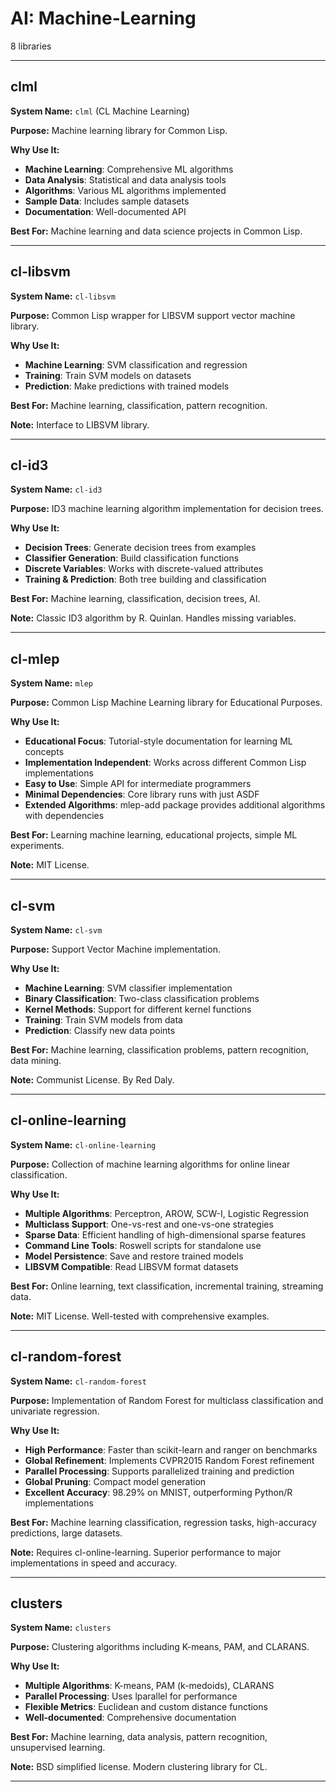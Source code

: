 # AI: Machine-Learning

8 libraries

---

## clml

**System Name:** `clml` (CL Machine Learning)

**Purpose:** Machine learning library for Common Lisp.

**Why Use It:**
- **Machine Learning**: Comprehensive ML algorithms
- **Data Analysis**: Statistical and data analysis tools
- **Algorithms**: Various ML algorithms implemented
- **Sample Data**: Includes sample datasets
- **Documentation**: Well-documented API

**Best For:** Machine learning and data science projects in Common Lisp.

---


## cl-libsvm

**System Name:** `cl-libsvm`

**Purpose:** Common Lisp wrapper for LIBSVM support vector machine library.

**Why Use It:**
- **Machine Learning**: SVM classification and regression
- **Training**: Train SVM models on datasets
- **Prediction**: Make predictions with trained models

**Best For:** Machine learning, classification, pattern recognition.

**Note:** Interface to LIBSVM library.

---


## cl-id3

**System Name:** `cl-id3`

**Purpose:** ID3 machine learning algorithm implementation for decision trees.

**Why Use It:**
- **Decision Trees**: Generate decision trees from examples
- **Classifier Generation**: Build classification functions
- **Discrete Variables**: Works with discrete-valued attributes
- **Training & Prediction**: Both tree building and classification

**Best For:** Machine learning, classification, decision trees, AI.

**Note:** Classic ID3 algorithm by R. Quinlan. Handles missing variables.

---


## cl-mlep

**System Name:** `mlep`

**Purpose:** Common Lisp Machine Learning library for Educational Purposes.

**Why Use It:**
- **Educational Focus**: Tutorial-style documentation for learning ML concepts
- **Implementation Independent**: Works across different Common Lisp implementations
- **Easy to Use**: Simple API for intermediate programmers
- **Minimal Dependencies**: Core library runs with just ASDF
- **Extended Algorithms**: mlep-add package provides additional algorithms with dependencies

**Best For:** Learning machine learning, educational projects, simple ML experiments.

**Note:** MIT License.

---


## cl-svm

**System Name:** `cl-svm`

**Purpose:** Support Vector Machine implementation.

**Why Use It:**
- **Machine Learning**: SVM classifier implementation
- **Binary Classification**: Two-class classification problems
- **Kernel Methods**: Support for different kernel functions
- **Training**: Train SVM models from data
- **Prediction**: Classify new data points

**Best For:** Machine learning, classification problems, pattern recognition, data mining.

**Note:** Communist License. By Red Daly.

---


## cl-online-learning

**System Name:** `cl-online-learning`

**Purpose:** Collection of machine learning algorithms for online linear classification.

**Why Use It:**
- **Multiple Algorithms**: Perceptron, AROW, SCW-I, Logistic Regression
- **Multiclass Support**: One-vs-rest and one-vs-one strategies
- **Sparse Data**: Efficient handling of high-dimensional sparse features
- **Command Line Tools**: Roswell scripts for standalone use
- **Model Persistence**: Save and restore trained models
- **LIBSVM Compatible**: Read LIBSVM format datasets

**Best For:** Online learning, text classification, incremental training, streaming data.

**Note:** MIT License. Well-tested with comprehensive examples.

---


## cl-random-forest

**System Name:** `cl-random-forest`

**Purpose:** Implementation of Random Forest for multiclass classification and univariate regression.

**Why Use It:**
- **High Performance**: Faster than scikit-learn and ranger on benchmarks
- **Global Refinement**: Implements CVPR2015 Random Forest refinement
- **Parallel Processing**: Supports parallelized training and prediction
- **Global Pruning**: Compact model generation
- **Excellent Accuracy**: 98.29% on MNIST, outperforming Python/R implementations

**Best For:** Machine learning classification, regression tasks, high-accuracy predictions, large datasets.

**Note:** Requires cl-online-learning. Superior performance to major implementations in speed and accuracy.

---


## clusters

**System Name:** `clusters`

**Purpose:** Clustering algorithms including K-means, PAM, and CLARANS.

**Why Use It:**
- **Multiple Algorithms**: K-means, PAM (k-medoids), CLARANS
- **Parallel Processing**: Uses lparallel for performance
- **Flexible Metrics**: Euclidean and custom distance functions
- **Well-documented**: Comprehensive documentation

**Best For:** Machine learning, data analysis, pattern recognition, unsupervised learning.

**Note:** BSD simplified license. Modern clustering library for CL.

---


